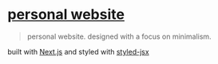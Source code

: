 # [personal website](https://#.com)

> personal website. designed with a focus on minimalism.

built with [Next.js](https://nextjs.org) and styled with [styled-jsx](https://github.com/zeit/styled-jsx)
